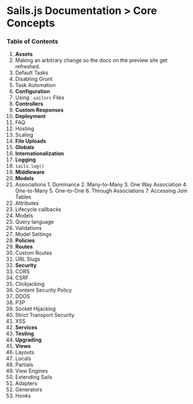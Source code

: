 # Sails.js Documentation > Core Concepts


### Table of Contents

1. **Assets**
  0. Making an arbitrary change so the docs on the preview site get refreshed.
  1. Default Tasks
  2. Disabling Grunt
  3. Task Automation
2. **Configuration**
  1. Using `.sailsrc` Files
3. **Controllers**
4. **Custom Responses**
5. **Deployment**
  1. FAQ
  2. Hosting
  3. Scaling
6. **File Uploads**
7. **Globals**
8. **Internationalization**
9. **Logging**
  1. `sails.log()`
10. **Middleware**
11. **Models**
  1. Associations
    1. Dominance
    2. Many-to-Many
    3. One Way Association
    4. One-to-Many
    5. One-to-One
    6. Through Associations
    7. Accessing Join Tables
  2. Attributes
  3. Lifecycle callbacks
  4. Models
  5. Query language
  6. Validations
  8. Model Settings
12. **Policies**
13. **Routes**
  1. Custom Routes
  2. URL Slugs
14. **Security**
  1. CORS
  2. CSRF
  3. Clickjacking
  4. Content Security Policy
  5. DDOS
  6. P3P
  7. Socket Hijacking
  8. Strict Transport Security
  9. XSS
15. **Services**
16. **Testing**
17. **Upgrading**
18. **Views**
  1. Layouts
  2. Locals
  3. Partials
  4. View Engines
19. Extending Sails
  1. Adapters
  2. Generators
  3. Hooks


<docmeta name="displayName" value="Concepts: Table of Contents">
